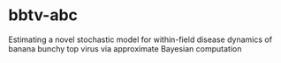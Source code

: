 # bbtv-abc
Estimating a novel stochastic model for within-field disease dynamics of banana bunchy top virus via approximate Bayesian computation

